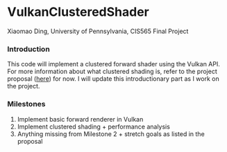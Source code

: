 # VulkanClusteredShader

Xiaomao Ding, University of Pennsylvania, CIS565 Final Project

### Introduction
This code will implement a clustered forward shader using the Vulkan API. For more information about what clustered shading is, refer to the project proposal ([here](https://github.com/xnieamo/VulkanClusteredShader/blob/master/PROPOSAL.md)) for now. I will update this introductionary part as I work on the project.

### Milestones
1. Implement basic forward renderer in Vulkan
2. Implement clustered shading + performance analysis
3. Anything missing from Milestone 2 + stretch goals as listed in the proposal
